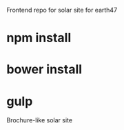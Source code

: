 Frontend repo for solar site for earth47 
# npm install
# bower install
# gulp


Brochure-like solar site


